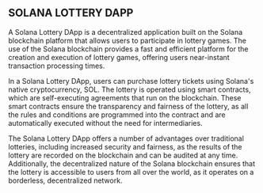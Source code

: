 ## SOLANA LOTTERY DAPP

A Solana Lottery DApp is a decentralized application built on the Solana blockchain platform that allows users to participate in lottery games. The use of the Solana blockchain provides a fast and efficient platform for the creation and execution of lottery games, offering users near-instant transaction processing times.

In a Solana Lottery DApp, users can purchase lottery tickets using Solana's native cryptocurrency, SOL. The lottery is operated using smart contracts, which are self-executing agreements that run on the blockchain. These smart contracts ensure the transparency and fairness of the lottery, as all the rules and conditions are programmed into the contract and are automatically executed without the need for intermediaries.

The Solana Lottery DApp offers a number of advantages over traditional lotteries, including increased security and fairness, as the results of the lottery are recorded on the blockchain and can be audited at any time. Additionally, the decentralized nature of the Solana blockchain ensures that the lottery is accessible to users from all over the world, as it operates on a borderless, decentralized network.



